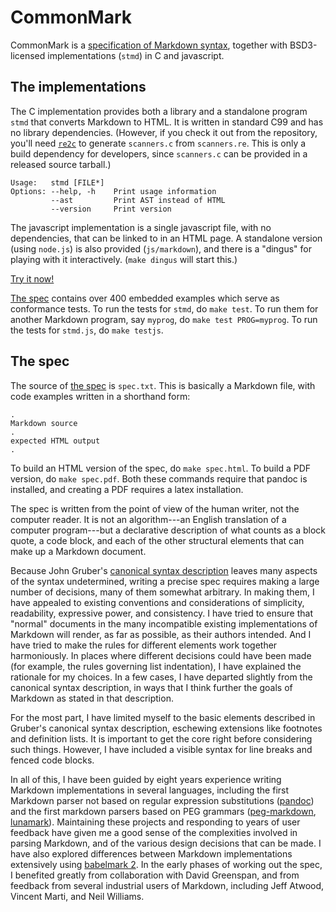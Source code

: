 CommonMark
==========

CommonMark is a [specification of Markdown syntax][the spec],
together with BSD3-licensed implementations (`stmd`) in C and javascript.

The implementations
-------------------

The C implementation provides both a library and a standalone program
`stmd` that converts Markdown to HTML.  It is written in standard C99
and has no library dependencies.  (However, if you check it out from the
repository, you'll need [`re2c`](http://re2c.org) to generate
`scanners.c` from `scanners.re`.  This is only a build dependency for
developers, since `scanners.c` can be provided in a released source
tarball.)

    Usage:   stmd [FILE*]
    Options: --help, -h    Print usage information
             --ast         Print AST instead of HTML
             --version     Print version

The javascript implementation is a single javascript file, with
no dependencies, that can be linked to in an HTML page.  A standalone
version (using `node.js`) is also provided (`js/markdown`), and there is
a "dingus" for playing with it interactively.  (`make dingus` will start
this.)

[Try it now!](http://jgm.github.io/stmd/js/)

[The spec] contains over 400 embedded examples which serve as conformance
tests.  To run the tests for `stmd`, do `make test`.  To run them for
another Markdown program, say `myprog`, do `make test PROG=myprog`.  To
run the tests for `stmd.js`, do `make testjs`.

[The spec]:  http://jgm.github.io/stmd/spec.html

The spec
--------

The source of [the spec] is `spec.txt`.  This is basically a Markdown
file, with code examples written in a shorthand form:

    .
    Markdown source
    .
    expected HTML output
    .

To build an HTML version of the spec, do `make spec.html`.  To build a
PDF version, do `make spec.pdf`.  Both these commands require that
pandoc is installed, and creating a PDF requires a latex installation.

The spec is written from the point of view of the human writer, not
the computer reader.  It is not an algorithm---an English translation of
a computer program---but a declarative description of what counts as a block
quote, a code block, and each of the other structural elements that can
make up a Markdown document.

Because John Gruber's [canonical syntax
description](http://daringfireball.net/projects/markdown/syntax) leaves
many aspects of the syntax undetermined, writing a precise spec requires
making a large number of decisions, many of them somewhat arbitrary.
In making them, I have appealed to existing conventions and
considerations of simplicity, readability, expressive power, and
consistency.  I have tried to ensure that "normal" documents in the many
incompatible existing implementations of Markdown will render, as far as
possible, as their authors intended.  And I have tried to make the rules
for different elements work together harmoniously.  In places where
different decisions could have been made (for example, the rules
governing list indentation), I have explained the rationale for
my choices.  In a few cases, I have departed slightly from the canonical
syntax description, in ways that I think further the goals of Markdown
as stated in that description.

For the most part, I have limited myself to the basic elements
described in Gruber's canonical syntax description, eschewing extensions
like footnotes and definition lists.  It is important to get the core
right before considering such things. However, I have included a visible
syntax for line breaks and fenced code blocks.

In all of this, I have been guided by eight years experience writing
Markdown implementations in several languages, including the first
Markdown parser not based on regular expression substitutions
([pandoc](http://github.com/jgm/pandoc)) and the first markdown parsers
based on PEG grammars
([peg-markdown](http://github.com/jgm/peg-markdown),
[lunamark](http://github.com/jgm/lunamark)). Maintaining these projects
and responding to years of user feedback have given me a good sense of
the complexities involved in parsing Markdown, and of the various design
decisions that can be made.  I have also explored differences between
Markdown implementations extensively using [babelmark
2](http://johnmacfarlane.net/babelmark2/).  In the early phases of
working out the spec, I benefited greatly from collaboration with David
Greenspan, and from feedback from several industrial users of Markdown,
including Jeff Atwood, Vincent Marti, and Neil Williams.
